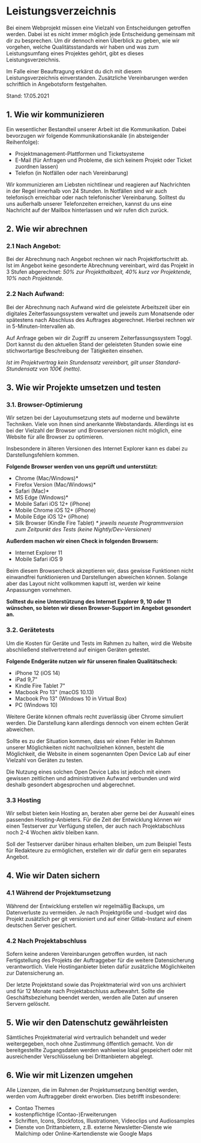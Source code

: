 # Leistungsverzeichnis
Bei einem Webprojekt müssen eine Vielzahl von Entscheidungen getroffen werden. Dabei ist es nicht immer möglich jede Entscheidung gemeinsam mit dir zu besprechen. Um dir dennoch einen Überblick zu geben, wie wir vorgehen, welche Qualitätsstandards wir haben und was zum Leistungsumfang eines Projektes gehört, gibt es dieses Leistungsverzeichnis.

Im Falle einer Beauftragung erkärst du dich mit diesem Leistungsverzeichnis einverstanden. Zusätzliche Vereinbarungen werden schriftlich in Angebotsform festgehalten.

Stand: 17.05.2021

## 1. <span id="kommunizieren"></span>Wie wir kommunizieren
Ein wesentlicher Bestandteil unserer Arbeit ist die Kommunikation. Dabei bevorzugen wir folgende Kommunikationskanäle (in absteigender Reihenfolge):

- Projektmanagement-Plattformen und Ticketsysteme
- E-Mail (für Anfragen und Probleme, die sich keinem Projekt oder Ticket zuordnen lassen)
- Telefon (in Notfällen oder nach Vereinbarung)

Wir kommunizieren am Liebsten nichtlinear und reagieren auf Nachrichten in der Regel innerhalb von 24 Stunden. In Notfällen sind wir auch telefonisch erreichbar oder nach telefonischer Vereinbarung. Solltest du uns außerhalb unserer Telefonzeiten erreichen, kannst du uns eine Nachricht auf der Mailbox hinterlassen und wir rufen dich zurück.

## 2. <span id="abrechnen"></span>Wie wir abrechnen
### 2.1 Nach Angebot:
Bei der Abrechnung nach Angebot rechnen wir nach Projektfortschritt ab. Ist im Angebot keine gesonderte Abrechnung vereinbart, wird das Projekt in 3 Stufen abgerechnet: _50% zur Projekthalbzeit, 40% kurz vor Projektende, 10% nach Projektende._

### 2.2 Nach Aufwand:
Bei der Abrechnung nach Aufwand wird die geleistete Arbeitszeit über ein digitales Zeiterfassungssystem verwaltet und jeweils zum Monatsende oder spätestens nach Abschluss des Auftrages abgerechnet. Hierbei rechnen wir in 5-Minuten-Intervallen ab.

Auf Anfrage geben wir dir Zugriff zu unserem Zeiterfassungssystem Toggl. Dort kannst du den aktuellen Stand der geleisteten Stunden sowie eine stichwortartige Beschreibung der Tätigkeiten einsehen. 

_Ist im Projektvertrag kein Stundensatz vereinbart, gilt unser Standard-Stundensatz von 100€ (netto)._

## 3. <span id="umsetzen-testen"></span>Wie wir Projekte umsetzen und testen
### 3.1. Browser-Optimierung
Wir setzen bei der Layoutumsetzung stets auf moderne und bewährte Techniken. Viele von ihnen sind anerkannte Webstandards. Allerdings ist es bei der Vielzahl der Browser und Browserversionen nicht möglich, eine Website für alle Browser zu optimieren.

Insbesondere in älteren Versionen des Internet Explorer kann es dabei zu Darstellungsfehlern kommen.

**Folgende Browser werden von uns geprüft und unterstützt:**

- Chrome (Mac/Windows)*
- Firefox Version (Mac/Windows)*
- Safari (Mac)*
- MS Edge (Windows)*
- Mobile Safari iOS 12+ (iPhone)
- Mobile Chrome iOS 12+ (iPhone)
- Mobile Edge iOS 12+ (iPhone)
- Silk Browser (Kindle Fire Tablet) 
_* jeweils neueste Programmversion zum Zeitpunkt des Tests (keine Nightly/Dev-Versionen)_

**Außerdem machen wir einen Check in folgenden Browsern:**

- Internet Explorer 11
- Mobile Safari iOS 9

Beim diesem Browsercheck akzeptieren wir, dass gewisse Funktionen nicht einwandfrei funktionieren und Darstellungen abweichen können. Solange aber das Layout nicht vollkommen kaputt ist, werden wir keine Anpassungen vornehmen.

**Solltest du eine Unterstützung des Internet Explorer 9, 10 oder 11 wünschen, so bieten wir diesen Browser-Support im Angebot gesondert an.**

### 3.2. Gerätetests
Um die Kosten für Geräte und Tests im Rahmen zu halten, wird die Website abschließend stellvertretend auf einigen Geräten getestet.

**Folgende Endgeräte nutzen wir für unseren finalen Qualitätscheck:**

- iPhone 12 (iOS 14)
- iPad 9,7"
- Kindle Fire Tablet 7"
- Macbook Pro 13" (macOS 10.13)
- Macbook Pro 13" (Windows 10 in Virtual Box)
- PC (Windows 10)

Weitere Geräte können oftmals recht zuverlässig über Chrome simuliert werden. Die Darstellung kann allerdings dennoch von einem echten Gerät abweichen.

Sollte es zu der Situation kommen, dass wir einen Fehler im Rahmen unserer Möglichkeiten nicht nachvollziehen können, besteht die Möglichkeit, die Website in einem sogenannten Open Device Lab auf einer Vielzahl von Geräten zu testen.

Die Nutzung eines solchen Open Device Labs ist jedoch mit einem gewissen zeitlichen und administrativen Aufwand verbunden und wird deshalb gesondert abgesprochen und abgerechnet.

### 3.3 Hosting
Wir selbst bieten kein Hosting an, beraten aber gerne bei der Auswahl eines passenden Hosting-Anbieters. Für die Zeit der Entwicklung können wir einen Testserver zur Verfügung stellen, der auch nach Projektabschluss noch 2-4 Wochen aktiv bleiben kann.

Soll der Testserver darüber hinaus erhalten bleiben, um zum Beispiel Tests für Redakteure zu ermöglichen, erstellen wir dir dafür gern ein separates Angebot.

## 4. <span id="daten-sichern"></span>Wie wir Daten sichern
### 4.1 Während der Projektumsetzung
Während der Entwicklung erstellen wir regelmäßig Backups, um Datenverluste zu vermeiden. Je nach Projektgröße und -budget wird das Projekt zusätzlich per git versioniert und auf einer Gitlab-Instanz auf einem deutschen Server gesichert.

### 4.2 Nach Projektabschluss
Sofern keine anderen Vereinbarungen getroffen wurden, ist nach Fertigstellung des Projekts der Auftraggeber für die weitere Datensicherung verantwortlich. Viele Hostinganbieter bieten dafür zusätzliche Möglichkeiten zur Datensicherung an.

Der letzte Projektstand sowie das Projektmaterial wird von uns archiviert und für 12 Monate nach Projektabschluss aufbewahrt. Sollte die Geschäftsbeziehung beendet werden, werden alle Daten auf unseren Servern gelöscht.

## 5. <span id="datenschutz"></span>Wie wir den Datenschutz gewährleisten
Sämtliches Projektmaterial wird vertraulich behandelt und weder weitergegeben, noch ohne Zustimmung öffentlich gemacht. Von dir bereitgestellte Zugangsdaten werden wahlweise lokal gespeichert oder mit ausreichender Verschlüsselung bei Drittanbietern abgelegt.

## 6. <span id="lizenzen"></span>Wie wir mit Lizenzen umgehen
Alle Lizenzen, die im Rahmen der Projektumsetzung benötigt werden, werden vom Auftraggeber direkt erworben. Dies betrifft insbesondere:

- Contao Themes
- kostenpflichtige (Contao-)Erweiterungen
- Schriften, Icons, Stockfotos, Illustrationen, Videoclips und Audiosamples
- Dienste von Drittanbietern, z.B. externe Newsletter-Dienste wie Mailchimp oder Online-Kartendienste wie Google Maps

